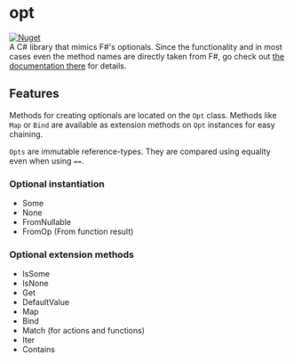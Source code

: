 # opt
[![Nuget](https://img.shields.io/nuget/v/ComradeVanti.CSharpTools.Opt)](https://www.nuget.org/packages/ComradeVanti.CSharpTools.Opt)  
A C# library that mimics F#'s optionals. Since the functionality and in most cases even the method names are directly taken from F#, go check out [the documentation there](https://fsharp.github.io/fsharp-core-docs/reference/fsharp-core-optionmodule.html) for details.

## Features

Methods for creating optionals are located on the `Opt` class. Methods like `Map` or `Bind` are available as extension methods on `Opt` instances for easy chaining.

`Opts` are immutable reference-types. They are compared using equality even when using `==`.


### Optional instantiation

- Some
- None
- FromNullable
- FromOp (From function result)

### Optional extension methods

- IsSome
- IsNone
- Get
- DefaultValue
- Map
- Bind
- Match (for actions and functions)
- Iter
- Contains